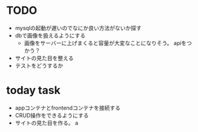 # TODO
- mysqlの起動が遅いのでなにか良い方法がないか探す
- dbで画像を扱えるようにする
  - 画像をサーバーに上げまくると容量が大変なことになりそう。
    apiをつかう？
- サイトの見た目を整える
- テストをどうするか


# today task
- appコンテナとfrontendコンテナを接続する
- CRUD操作をできるようにする
- サイトの見た目を作る。
a

